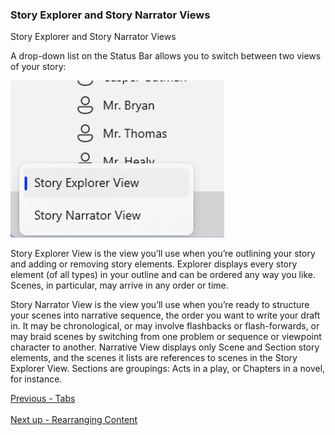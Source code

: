 ### Story Explorer and Story Narrator Views ###
Story Explorer and Story Narrator Views <br/>

A drop-down list on the Status Bar allows you to switch between two views of your story: <br/>

![](Explorer-and-Navigator-Views.png)

Story Explorer View is the view you’ll use when you’re outlining your story and adding or removing story elements. Explorer displays every story element (of all types) in your outline and can be ordered any way you like. Scenes, in particular, may arrive in any order or time. <br/>

Story Narrator View is the view you’ll use when you’re ready to structure your scenes into narrative sequence,  the order you want to write your draft in. It may be chronological, or may involve flashbacks or flash-forwards, or may braid scenes by switching from one problem or sequence or viewpoint character to another. Narrative View displays only Scene and Section story elements, and the scenes it lists are references to scenes in the Story Explorer View. Sections are groupings: Acts in a play, or Chapters in a novel, for instance.  <br/>





[Previous - Tabs](Tabs.md) <br/><br/>
[Next up - Rearranging Content](Rearranging_Content.md)
